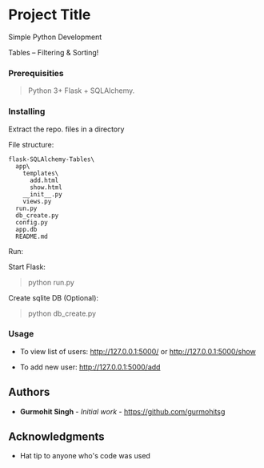 # Project Title

Simple Python Development

Tables – Filtering & Sorting! 

### Prerequisities

> Python 3+
> Flask + SQLAlchemy.

### Installing

Extract the repo. files in a directory

File structure:

    flask-SQLAlchemy-Tables\
      app\
	    templates\
		  add.html
		  show.html
        __init__.py
        views.py
	  run.py
	  db_create.py
	  config.py
	  app.db
	  README.md

Run:

Start Flask:
> python run.py

Create sqlite DB (Optional):
> python db_create.py

### Usage


- To view list of users: http://127.0.0.1:5000/ or http://127.0.0.1:5000/show

- To add new user: http://127.0.0.1:5000/add


## Authors

* **Gurmohit Singh** - *Initial work* - https://github.com/gurmohitsg

## Acknowledgments

* Hat tip to anyone who's code was used
